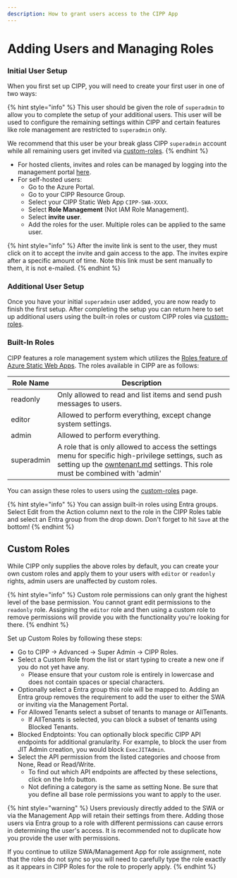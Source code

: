 ```yaml
---
description: How to grant users access to the CIPP App
---
```


# Adding Users and Managing Roles

### Initial User Setup

When you first set up CIPP, you will need to create your first user in one of two ways:

{% hint style="info" %}
This user should be given the role of `superadmin` to allow you to complete the setup of your additional users. This user will be used to configure the remaining settings within CIPP and certain features like role management are restricted to `superadmin` only.

We recommend that this user be your break glass CIPP `superadmin` account while all remaining users get invited via [custom-roles](../../user-documentation/cipp/advanced/super-admin/custom-roles/ "mention").
{% endhint %}

* For hosted clients, invites and roles can be managed by logging into the management portal [here](https://management.cipp.app/).
* For self-hosted users:
  * Go to the Azure Portal.
  * Go to your CIPP Resource Group.
  * Select your CIPP Static Web App `CIPP-SWA-XXXX`.
  * Select **Role Management** (Not IAM Role Management).
  * Select **invite user**.
  * Add the roles for the user. Multiple roles can be applied to the same user.&#x20;

{% hint style="info" %}
After the invite link is sent to the user, they must click on it to accept the invite and gain access to the app. The invites expire after a specific amount of time. Note this link must be sent manually to them, it is not e-mailed.
{% endhint %}

### Additional User Setup

Once you have your initial `superadmin` user added, you are now ready to finish the first setup.  After completing the setup you can return here to set up additional users using the built-in roles or custom CIPP roles via [custom-roles](../../user-documentation/cipp/advanced/super-admin/custom-roles/ "mention").

### Built-In Roles

CIPP features a role management system which utilizes the [Roles feature of Azure Static Web Apps](https://docs.microsoft.com/en-us/azure/static-web-apps/authentication-authorization?tabs=invitations#roles). The roles available in CIPP are as follows:

| Role Name  | Description                                                                                                                                                                                                                   |
| ---------- | ----------------------------------------------------------------------------------------------------------------------------------------------------------------------------------------------------------------------------- |
| readonly   | Only allowed to read and list items and send push messages to users.                                                                                                                                                          |
| editor     | Allowed to perform everything, except change system settings.                                                                                                                                                                 |
| admin      | Allowed to perform everything.                                                                                                                                                                                                |
| superadmin | A role that is only allowed to access the settings menu for specific high-privilege settings, such as setting up the [owntenant.md](../installation/owntenant.md "mention") settings. This role must be combined with 'admin' |

You can assign these roles to users using the [custom-roles](../../user-documentation/cipp/advanced/super-admin/custom-roles/ "mention") page.&#x20;

{% hint style="info" %}
You can assign built-in roles using Entra groups. Select Edit from the Action column next to the role in the CIPP Roles table and select an Entra group from the drop down. Don't forget to hit `Save` at the bottom!
{% endhint %}

## Custom Roles

While CIPP only supplies the above roles by default, you can create your own custom roles and apply them to your users with `editor` or `readonly` rights, admin users are unaffected by custom roles.&#x20;

{% hint style="info" %}
Custom role permissions can only grant the highest level of the base permission. You cannot grant edit permissions to the `readonly` role. Assigning the `editor` role and then using a custom role to remove permissions will provide you with the functionality you're looking for there.
{% endhint %}

Set up Custom Roles by following these steps:

* Go to CIPP -> Advanced -> Super Admin -> CIPP Roles.
* Select a Custom Role from the list or start typing to create a new one if you do not yet have any.
  * Please ensure that your custom role is entirely in lowercase and does not contain spaces or special characters.
* Optionally select a Entra group this role will be mapped to. Adding an Entra group removes the requirement to add the user to either the SWA or inviting via the Management Portal.
* For Allowed Tenants select a subset of tenants to manage or AllTenants.
  * If AllTenants is selected, you can block a subset of tenants using Blocked Tenants.
* Blocked Endptoints: You can optionally block specific CIPP API endpoints for additional granularity. For example, to block the user from JIT Admin creation, you would block `ExecJITAdmin`.
* Select the API permission from the listed categories and choose from None, Read or Read/Write.
  * To find out which API endpoints are affected by these selections, click on the Info button.
  * Not defining a category is the same as setting None. Be sure that you define all base role permissions you want to apply to the user.

{% hint style="warning" %}
Users previously directly added to the SWA or via the Management App will retain their settings from there. Adding those users via Entra group to a role with different permissions can cause errors in determining the user's access. It is recommended not to duplicate how you provide the user with permissions.

If you continue to utilize SWA/Management App for role assignment, note that the roles do not sync so you will need to carefully type the role exactly as it appears in CIPP Roles for the role to properly apply.
{% endhint %}
